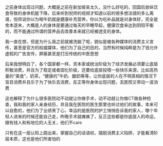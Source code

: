 之前身体出现过问题，大概是之前在新加坡呆太久，没什么好吃的，回国后放纵饮食导致的身体机能下降，后来听到倪师的视频才知道以前的很多想法错的多么离谱，倪师说你以为喝牛奶就是健康补充营养，你以为吃补品就是对身体好，完全是舍本逐末，大概是人的身体是要通过每天的早睡早起，健康饮食来达到阴阳平衡的，而不能通过所谓的营养品去改善本来就已经被透支的身体。

我一直在想，但是为什么我之前就被洗脑了呢，貌似是被各种媒体的消费主义宣传，甚至是官方的权威媒体，他们为了自己的目的，当然有时候纯粹是为了钱允许虚假的广告宣传，屏蔽甚至是打压传统的中医思想

后来我想明白了，各个国家都一样，资本家或统治阶级为了经济发展必须要让底层积极消费，并且为了稳定或者固化阶级，还要给底层投喂一些快乐来源，比如高热量的“美食”，奶茶，“健康的”牛奶、酸奶等等，让你底层的人在不明真相的情况下盲目消费并且乐于为了快乐去消费，反正等你身体出现问题，去医院又带动一波消费

这也解释了为什么很多医院动不动就让你做手术，动不动就让你做CT做各种检查，我和我的家人亲身经历，并且我在医院的医生那里也听过他们的故事，本来可以自愈的，他们为了业绩黑了心，幸运的是医院的护工悄悄告诉我的家人，哪个年轻人进来的时候还能自己走，昨晚手术就瘫痪了，反正这些都是你底层人的命运，跟有钱人和有地位的人无关，他们不care

只有在这一层认知上跳出来，掌握自己的话语权，摆脱消费主义陷阱，才能看清阶层本质，这也是他们所害怕的